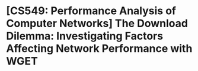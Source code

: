 # [CS549: Performance Analysis of Computer Networks] The Download Dilemma: Investigating Factors Affecting Network Performance with WGET
